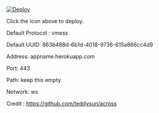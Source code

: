 [![Deploy](https://www.herokucdn.com/deploy/button.png)](https://dashboard.heroku.com/new?template=https://github.com/xcyberjunk/xrayheroku)

Click the icon above to deploy.

Default Protocol : vmess

Default UUID: 863b488d-6b1d-4018-9736-615a866cc4d9

Address: appname.herokuapp.com

Port: 443

Path: keep this empty

Network: ws

Credit : https://github.com/teddysun/across
